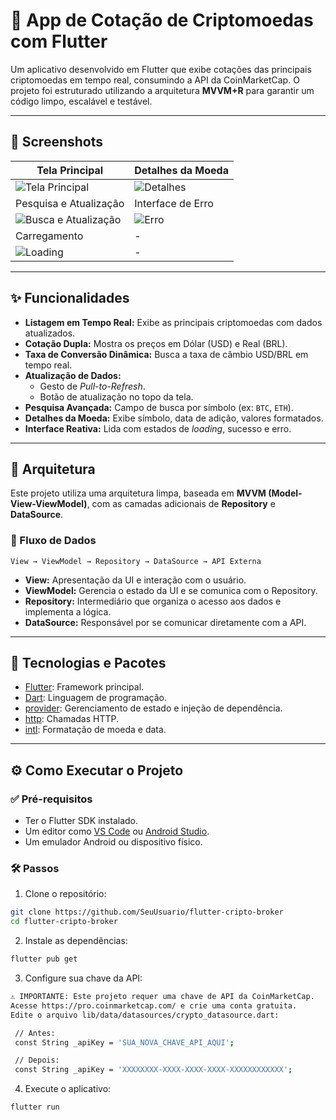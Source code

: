 # 📱 App de Cotação de Criptomoedas com Flutter

Um aplicativo desenvolvido em Flutter que exibe cotações das principais criptomoedas em tempo real, consumindo a API da CoinMarketCap. O projeto foi estruturado utilizando a arquitetura **MVVM+R** para garantir um código limpo, escalável e testável.

---

## 📸 Screenshots

| Tela Principal | Detalhes da Moeda |
|----------------|-------------------|
| ![Tela Principal](./bcebcd7b-dfb9-457b-ab56-d02770536d5a.png) | ![Detalhes](./cc11198f-3116-48ea-93fe-5d1ab0925a89.png) |
| Pesquisa e Atualização | Interface de Erro |
| ![Busca e Atualização](./f1646a70-cd6f-4eca-8abf-be379141d396.png) | ![Erro](./7dd2cee6-007d-46ad-afbd-49fcea33070c.png) |
| Carregamento | - |
| ![Loading](./8871bdda-b21b-4bf4-8b49-1119c7ad232e.png) | - |

---

## ✨ Funcionalidades

- **Listagem em Tempo Real:** Exibe as principais criptomoedas com dados atualizados.
- **Cotação Dupla:** Mostra os preços em Dólar (USD) e Real (BRL).
- **Taxa de Conversão Dinâmica:** Busca a taxa de câmbio USD/BRL em tempo real.
- **Atualização de Dados:**
  - Gesto de *Pull-to-Refresh*.
  - Botão de atualização no topo da tela.
- **Pesquisa Avançada:** Campo de busca por símbolo (ex: `BTC`, `ETH`).
- **Detalhes da Moeda:** Exibe símbolo, data de adição, valores formatados.
- **Interface Reativa:** Lida com estados de *loading*, sucesso e erro.

---

## 🧠 Arquitetura

Este projeto utiliza uma arquitetura limpa, baseada em **MVVM (Model-View-ViewModel)**, com as camadas adicionais de **Repository** e **DataSource**.

### 🔁 Fluxo de Dados

`View → ViewModel → Repository → DataSource → API Externa`

- **View:** Apresentação da UI e interação com o usuário.
- **ViewModel:** Gerencia o estado da UI e se comunica com o Repository.
- **Repository:** Intermediário que organiza o acesso aos dados e implementa a lógica.
- **DataSource:** Responsável por se comunicar diretamente com a API.

---

## 🚀 Tecnologias e Pacotes

- [Flutter](https://flutter.dev): Framework principal.
- [Dart](https://dart.dev): Linguagem de programação.
- [provider](https://pub.dev/packages/provider): Gerenciamento de estado e injeção de dependência.
- [http](https://pub.dev/packages/http): Chamadas HTTP.
- [intl](https://pub.dev/packages/intl): Formatação de moeda e data.

---

## ⚙️ Como Executar o Projeto

### ✅ Pré-requisitos

- Ter o Flutter SDK instalado.
- Um editor como [VS Code](https://code.visualstudio.com/) ou [Android Studio](https://developer.android.com/studio).
- Um emulador Android ou dispositivo físico.

### 🛠️ Passos

1. Clone o repositório:

```bash
git clone https://github.com/SeuUsuario/flutter-cripto-broker
cd flutter-cripto-broker
```
2. Instale as dependências:

```bash
flutter pub get
```
3. Configure sua chave da API:
```bash
⚠️ IMPORTANTE: Este projeto requer uma chave de API da CoinMarketCap.
Acesse https://pro.coinmarketcap.com/ e crie uma conta gratuita.
Edite o arquivo lib/data/datasources/crypto_datasource.dart:

 // Antes:
 const String _apiKey = 'SUA_NOVA_CHAVE_API_AQUI';

 // Depois:
 const String _apiKey = 'XXXXXXXX-XXXX-XXXX-XXXX-XXXXXXXXXXXX';
```
4. Execute o aplicativo:
```bash
flutter run
```
